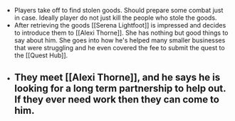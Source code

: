 - Players take off to find stolen goods. Should prepare some combat just in case. Ideally player do not just kill the people who stole the goods.
- After retrieving the goods [[Serena Lightfoot]] is impressed and decides to introduce them to [[Alexi Thorne]]. She has nothing but good things to say about him. She goes into how he's helped many smaller businesses that were struggling and he even covered the fee to submit the quest to the [[Quest Hub]].
- They meet [[Alexi Thorne]], and he says he is looking for a long term partnership to help out. If they ever need work then they can come to him.
	- 